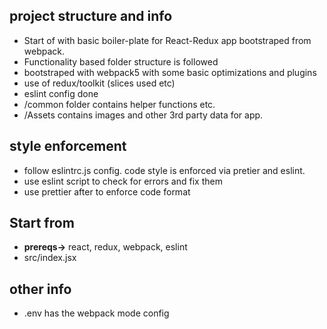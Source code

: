 ## project structure and info

- Start of with basic boiler-plate for React-Redux app bootstraped from webpack.
- Functionality based folder structure is followed
- bootstraped with webpack5 with some basic optimizations and plugins
- use of redux/toolkit (slices used etc)
- eslint config done
- /common folder contains helper functions etc.
- /Assets contains images and other 3rd party data for app.


## style enforcement

- follow eslintrc.js config. code style is enforced via pretier and eslint.
- use eslint script to check for errors and fix them
- use prettier after to enforce code format

## Start from

- **prereqs->** react, redux, webpack, eslint
- src/index.jsx


## other info

- .env has the webpack mode config
